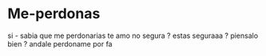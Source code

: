 # Me-perdonas
si - sabia que me perdonarias te amo 
no 
segura ?
estas seguraaa ?
piensalo bien ? 
andale perdoname 
por fa 
